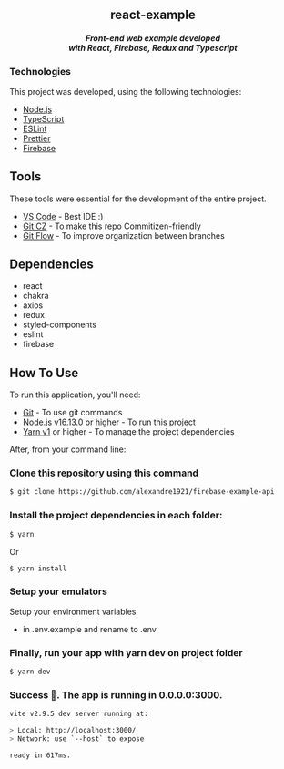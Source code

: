 <h2 align="center">
  react-example
</h2>
<h5 align="center">
  Front-end web example developed <br/> with React, Firebase, Redux and Typescript
</h4>

### Technologies

This project was developed, using the following technologies:

- [Node.js](nodejs)
- [TypeScript](https://www.typescriptlang.org)
- [ESLint](https://eslint.org)
- [Prettier](https://prettier.io)
- [Firebase](https://firebase.google.com)

## Tools

These tools were essential for the development of the entire project.

- [VS Code][vc] - Best IDE :)
- [Git CZ](https://github.com/commitizen/cz-cli) - To make this repo Commitizen-friendly
- [Git Flow](https://danielkummer.github.io/git-flow-cheatsheet/index.html) - To improve organization between branches

## Dependencies

- react
- chakra
- axios
- redux
- styled-components
- eslint
- firebase

## How To Use

To run this application, you'll need:

- [Git](https://git-scm.com) - To use git commands
- [Node.js v16.13.0][nodejs] or higher - To run this project
- [Yarn v1](https://yarnpkg.com) or higher - To manage the project dependencies

[nodejs]: https://nodejs.org/
[vc]: https://code.visualstudio.com/

After, from your command line:

### Clone this repository using this command

```bash
$ git clone https://github.com/alexandre1921/firebase-example-api
```

### Install the project dependencies in each folder:

```bash
$ yarn
```
Or

```bash
$ yarn install
```

### Setup your emulators
Setup your environment variables
- in .env.example and rename to .env

### Finally, run your app with yarn dev on project folder

```bash
$ yarn dev
```

### Success 🚀. The app is running in 0.0.0.0:3000.

```bash
vite v2.9.5 dev server running at:

> Local: http://localhost:3000/
> Network: use `--host` to expose

ready in 617ms.
```
